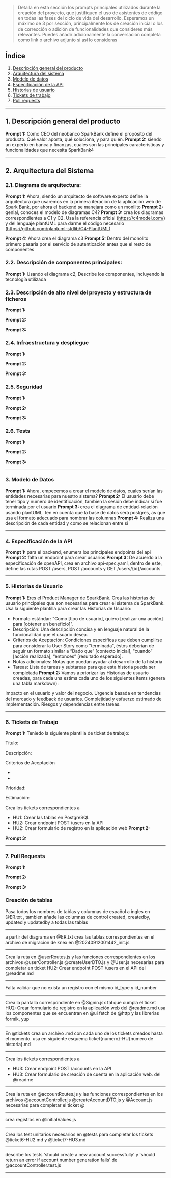 > Detalla en esta sección los prompts principales utilizados durante la creación del proyecto, que justifiquen el uso de asistentes de código en todas las fases del ciclo de vida del desarrollo. Esperamos un máximo de 3 por sección, principalmente los de creación inicial o  los de corrección o adición de funcionalidades que consideres más relevantes.
Puedes añadir adicionalmente la conversación completa como link o archivo adjunto si así lo consideras


## Índice

1. [Descripción general del producto](#1-descripción-general-del-producto)
2. [Arquitectura del sistema](#2-arquitectura-del-sistema)
3. [Modelo de datos](#3-modelo-de-datos)
4. [Especificación de la API](#4-especificación-de-la-api)
5. [Historias de usuario](#5-historias-de-usuario)
6. [Tickets de trabajo](#6-tickets-de-trabajo)
7. [Pull requests](#7-pull-requests)

---

## 1. Descripción general del producto

**Prompt 1:**
 Como CEO del neobanco SparkBank define el propósito del producto. Qué valor aporta, qué soluciona, y para quién.
**Prompt 2:**
siendo un experto en banca y finanzas, cuales son las principales caracteristicas y funcionalidades que necesita SparkBank4

---

## 2. Arquitectura del Sistema

### **2.1. Diagrama de arquitectura:**

**Prompt 1:**
Ahora, siendo un arquitecto de software experto define la arquitectura que usaremos en la primera iteración de la aplicación web de Spark Bank, por ahora el backend se manejara como un monilito
**Prompt 2:**
genial, conoces el modelo de diagramas C4?
**Prompt 3:**
crea los diagramas correspondientes a C1 y C2. Usa la referencia oficial (https://c4model.com/) y del lenguaje plantUML para darme el código necesario (https://github.com/plantuml-stdlib/C4-PlantUML)

**Prompt 4:**
Ahora crea el diagrama c3
**Prompt 5:**
Dentro del monolito primero pasaría por el servicio de autenticación antes que el resto de componentes

### **2.2. Descripción de componentes principales:**

**Prompt 1:**
Usando el diagrama c2, Describe los componentes, incluyendo la tecnología utilizada

### **2.3. Descripción de alto nivel del proyecto y estructura de ficheros**

**Prompt 1:**

**Prompt 2:**

**Prompt 3:**

### **2.4. Infraestructura y despliegue**

**Prompt 1:**

**Prompt 2:**

**Prompt 3:**

### **2.5. Seguridad**

**Prompt 1:**

**Prompt 2:**

**Prompt 3:**

### **2.6. Tests**

**Prompt 1:**

**Prompt 2:**

**Prompt 3:**

---

### 3. Modelo de Datos

**Prompt 1:**
Ahora, empecemos a crear el modelo de datos, cuales serían las entidades necesarias para nuestro sistema?
**Prompt 2:**
El usuario debe tener tipo y numero de identificación, tambien la sesión debe indicar si fue terminada por el usuario 
**Prompt 3:**
crea el diagrama de entidad-relación usando plantUML. ten en cuenta que la base de datos será postgres, as que usa el formato adecuado para nombrar las columnas
**Prompt 4:**
Realiza una descripción de cada entidad y como se relacionan entre sí

---

### 4. Especificación de la API

**Prompt 1:**
para el backend, enumera los principales endpoints del api
**Prompt 2:**
falta un endpoint para crear usuarios
**Prompt 3:**
De acuerdo a la especificación de openAPI, crea en archivo api-spec.yaml, dentro de este, define las rutas POST /users, POST /accounts y GET /users/{id}/accounts

---

### 5. Historias de Usuario

**Prompt 1:**
Eres el Product Manager de SparkBank. Crea las historias de usuario principales que son necesarias para crear el sistema de SparkBank.
Usa la siguiente plantilla para crear las Historias de Usuario:

- Formato estándar: "Como [tipo de usuario], quiero [realizar una acción] para [obtener un beneficio]".
- Descripción: Una descripción concisa y en lenguaje natural de la funcionalidad que el usuario desea.
- Criterios de Aceptación: Condiciones específicas que deben cumplirse para considerar la User Story como "terminada", éstos deberian de seguir un formato similar a “Dado que” [contexto inicial], "cuando” [acción realizada], “entonces” [resultado esperado].
- Notas adicionales:  Notas que puedan ayudar al desarrollo de la historia
- Tareas: Lista de tareas y subtareas para que esta historia pueda ser completada
**Prompt 2:**
Vamos a priorizar las Historias de usuario creadas, para cada una estima cada uno de los siguientes items (genera una tabla markdown):

Impacto en el usuario y valor del negocio.
Urgencia basada en tendencias del mercado y feedback de usuarios.
Complejidad y esfuerzo estimado de implementación.
Riesgos y dependencias entre tareas.

---

### 6. Tickets de Trabajo

**Prompt 1:**
Teniedo la siguiente plantilla de ticket de trabajo:

Título:

Descripción:

Criterios de Aceptación

-
- 

Prioridad:

Estimación:

Crea los tickets correspondientes a 
- HU1: Crear las tablas en PostgreSQL
- HU2: Crear endpoint POST /users en la API
- HU2: Crear formulario de registro en la aplicación web
**Prompt 2:**

**Prompt 3:**

---

### 7. Pull Requests

**Prompt 1:**

**Prompt 2:**

**Prompt 3:**


### Creación de tablas

Pasa todos los nombres de tablas y columnas de español a ingles en @ER.txt , tambien añade las columnas de control created, createdby, updated y updatedby a todas las tablas

- - -

a partir del diagrama en @ER.txt  crea las tablas correspondientes en el archivo de migracion de knex en @20240912001442_init.js  

- - -

Crea la ruta en @userRoutes.js y las funciones correspondientes en los archivos @userController.js @createUserDTO.js y @User.js necesarias para completar en ticket HU2: Crear endpoint POST /users en el API del @readme.md

- - - 

Falta validar que no exista un registro con el mismo id_type y id_number

- - -

Crea la pantalla correspondiente en @Signin.jsx tal que cumpla el ticket HU2: Crear formulario de registro en la aplicación web  del @readme.md
usa los componentes que se encuentran en @ui fetch de @http y las librerias formik, yup

- - - 

En @tickets crea un archivo .md con cada uno de los tickets creados hasta el momento. usa en siguiente esquema ticket{numero}-HU{numero de historia}.md

- - - 

Crea los tickets correspondientes a 
- HU3: Crear endpoint POST /accounts en la API
- HU3: Crear formulario de creación de cuenta en la aplicación web.
del @readme

- - -

Crea la ruta en @accountRoutes.js y las funciones correspondientes en los archivos @accountController.js @createAccountDTO.js y @Account.js necesarias para completar el ticket @

- - -

crea registros en @initialValues.js 

- - - 

Crea los test unitarios necesarios en @tests  para completar los tickets @ticket6-HU2.md y @ticket7-HU3.md 

- - - 

describe los tests 'should create a new account successfully' y 'should return an error if account number generation fails' de @accountController.test.js 

- - - 

